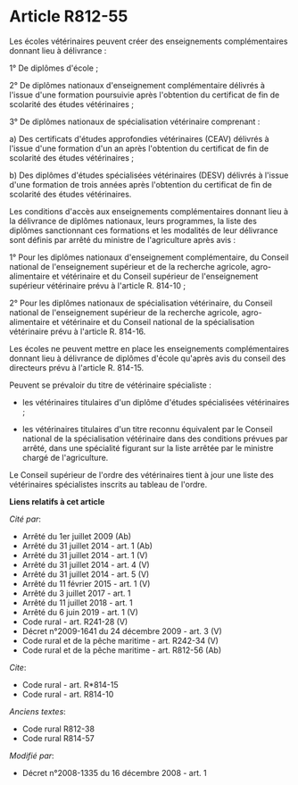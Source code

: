 # Article R812-55

Les écoles vétérinaires peuvent créer des enseignements complémentaires donnant lieu à délivrance : 

1° De diplômes d'école ; 

2° De diplômes nationaux d'enseignement complémentaire délivrés à l'issue d'une formation poursuivie après l'obtention du
certificat de fin de scolarité des études vétérinaires ; 

3° De diplômes nationaux de spécialisation vétérinaire comprenant : 

a) Des certificats d'études approfondies vétérinaires (CEAV) délivrés à l'issue d'une formation d'un an après l'obtention du
certificat de fin de scolarité des études vétérinaires ; 

b) Des diplômes d'études spécialisées vétérinaires (DESV) délivrés à l'issue d'une formation de trois années après
l'obtention du certificat de fin de scolarité des études vétérinaires. 

Les conditions d'accès aux enseignements complémentaires donnant lieu à la délivrance de diplômes nationaux, leurs
programmes, la liste des diplômes sanctionnant ces formations et les modalités de leur délivrance sont définis par arrêté du
ministre de l'agriculture après avis : 

1° Pour les diplômes nationaux d'enseignement complémentaire, du Conseil national de l'enseignement supérieur et de la
recherche agricole, agro-alimentaire et vétérinaire et du Conseil supérieur de l'enseignement supérieur vétérinaire prévu à
l'article R. 814-10 ; 

2° Pour les diplômes nationaux de spécialisation vétérinaire, du Conseil national de l'enseignement supérieur de la recherche
agricole, agro-alimentaire et vétérinaire et du Conseil national de la spécialisation vétérinaire prévu à l'article R.
814-16. 

Les écoles ne peuvent mettre en place les enseignements complémentaires donnant lieu à délivrance de diplômes d'école
qu'après avis du conseil des directeurs prévu à l'article R. 814-15. 

Peuvent se prévaloir du titre de vétérinaire spécialiste :

- les vétérinaires titulaires d'un diplôme d'études spécialisées vétérinaires ;

- les vétérinaires titulaires d'un titre reconnu équivalent par le Conseil national de la spécialisation vétérinaire dans des
conditions prévues par arrêté, dans une spécialité figurant sur la liste arrêtée par le ministre chargé de l'agriculture. 

Le Conseil supérieur de l'ordre des vétérinaires tient à jour une liste des vétérinaires spécialistes inscrits au tableau de
l'ordre.

**Liens relatifs à cet article**

_Cité par_:

  - Arrêté du 1er juillet 2009 (Ab)
  - Arrêté du 31 juillet 2014 - art. 1 (Ab)
  - Arrêté du 31 juillet 2014 - art. 1 (V)
  - Arrêté du 31 juillet 2014 - art. 4 (V)
  - Arrêté du 31 juillet 2014 - art. 5 (V)
  - Arrêté du 11 février 2015 - art. 1 (V)
  - Arrêté du 3 juillet 2017 - art. 1
  - Arrêté du 11 juillet 2018 - art. 1
  - Arrêté du 6 juin 2019 - art. 1 (V)
  - Code rural - art. R241-28 (V)
  - Décret n°2009-1641 du 24 décembre 2009 - art. 3 (V)
  - Code rural et de la pêche maritime - art. R242-34 (V)
  - Code rural et de la pêche maritime - art. R812-56 (Ab)

_Cite_:

  - Code rural - art. R*814-15
  - Code rural - art. R814-10

_Anciens textes_:

  - Code rural R812-38
  - Code rural R814-57

_Modifié par_:

  - Décret n°2008-1335 du 16 décembre 2008 - art. 1

